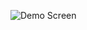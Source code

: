 
![Demo Screen](https://github.com/pranshulagrawal/fiberchat/blob/master/Screenshot/68747470733a2f2f666972656261736573746f726167652e676f6f676c65617069732e636f6d2f76302f622f73746f72656d61737465722d63343964332e61707073706f742e636f6d2f6f2f6669626572636861745f6e657725324663322e6a70673f616c743d6d656469612.jpg)
